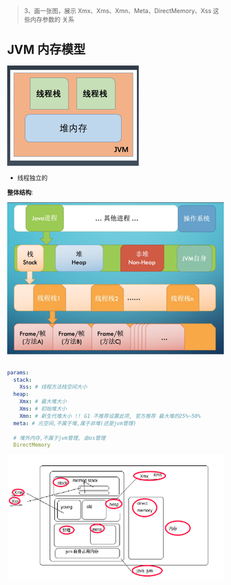 > 3、画一张图，展示 Xmx、Xms、Xmn、Meta、DirectMemory、Xss 这些内存参数的
  关系
  
  
  
# JVM 内存模型

![jvm jmm](1.png)

- 线程独立的


**整体结构**:

![jvm jmm](2.png)


  
```yaml

params:
  stack:
    Xss: # 线程方法栈空间大小
  heap:
    Xmx: # 最大堆大小
    Xms: # 初始堆大小
    Xmn: # 新生代堆大小 !! G1 不推荐设置此项, 官方推荐 最大堆的25%~50%
  meta: # 元空间,不属于堆,属于非堆(还是jvm管理)
  
  # 堆外内存,不属于jvm管理, 由os管理
  DirectMemory
```
![](3.png)

